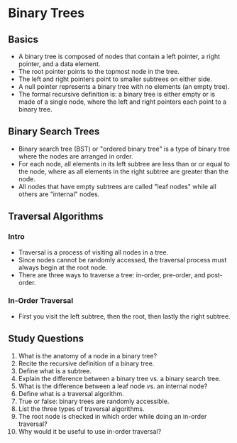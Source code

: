 # Binary Trees

## Basics
- A binary tree is composed of nodes that contain a left pointer, a right pointer, and  a data element.
- The root pointer points to the topmost node in the tree.
- The left and right pointers point to smaller subtrees on either side.
- A null pointer represents a binary tree with no elements (an empty tree).
- The formal recursive definition is: a binary tree is either empty  or is made of a single node, where the left and right pointers each point to a binary tree.


## Binary Search Trees
- Binary search tree (BST) or "ordered binary tree" is a type of binary tree where the nodes are arranged in order.
- For each node, all elements in its left subtree are less than or or equal to the node, where as all elements in the right subtree are greater than the node.
- All nodes that have empty subtrees are called "leaf nodes" while all others are "internal" nodes.

## Traversal Algorithms
### Intro
- Traversal is a process of visiting all nodes in a tree.
- Since nodes cannot be randomly accessed, the traversal process must always begin at the root node.
- There are three ways to traverse a tree: in-order, pre-order, and post-order.

### In-Order Traversal
- First you visit the left subtree, then the root, then lastly the right subtree.

## Study Questions
1. What is the anatomy of a node in a binary tree?
2. Recite the recursive definition of a binary tree.
3. Define what is a subtree.
4. Explain the difference between a binary tree vs. a binary search tree.
5. What is the difference between a leaf node vs. an internal node?
6. Define what is a traversal algorithm.
7. True or false: binary trees are randomly accessible.
8. List the three types of traversal algorithms.
9. The root node is checked in which order while doing an in-order traversal?
10. Why would it be useful to use in-order traversal?
